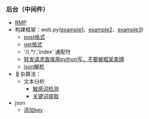 ### 后台（中间件）
- [RMP](http://119.23.241.119:8080) 
- 构建框架：web.py([example1](https://github.com/hackrole/webpy)、[example2](https://github.com/ommoreno/webpy_example)、[example3](https://github.com/liangtianyou/webpy_mail))
	- [post格式](https://ask.csdn.net/questions/663388)
	- [get格式](https://blog.csdn.net/hehangjiang/article/details/80259556)
	- '/(.*)','index' 通配符
	- [转发请求直接用python写，不要被框架束缚](http://docs.python-requests.org/zh_CN/latest/user/quickstart.html)
	- [json解析](https://blog.csdn.net/byweiker/article/details/79234853)
- 复杂算法：
	- 文本分析
		- [敏感词检测](https://github.com/observerss/textfilter)
		- [关键词提取](https://github.com/letiantian/TextRank4ZH) 
- json
	- [添加key](https://stackoverflow.com/questions/34603348/how-to-add-a-key-value-list-to-a-json-dict/34603473)